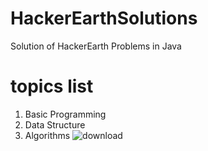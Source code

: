 # HackerEarthSolutions
Solution of HackerEarth Problems in Java
# topics list
1. Basic Programming
2. Data Structure
3. Algorithms
![download](https://user-images.githubusercontent.com/97358095/221630173-14cb948b-9de9-400e-af12-3ed82e77218f.png)
